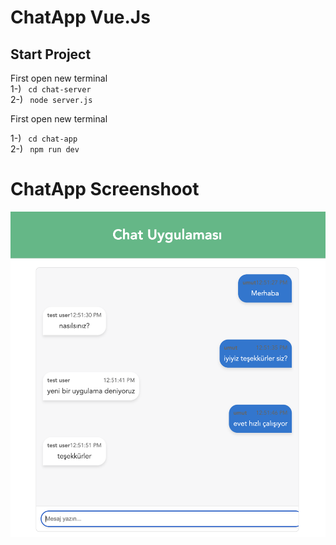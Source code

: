 # ChatApp Vue.Js

## Start Project 

First open new terminal <br> 
1-) <code> cd chat-server </code> <br>
2-) <code> node server.js </code> <br>

First open new terminal <br> 

1-) <code> cd chat-app </code> <br>
2-) <code> npm run dev </code> <br>


# ChatApp Screenshoot 

![ChatApp](https://github.com/geuvip/vue-chat-app/blob/main/chat-app-vuejs.png)
